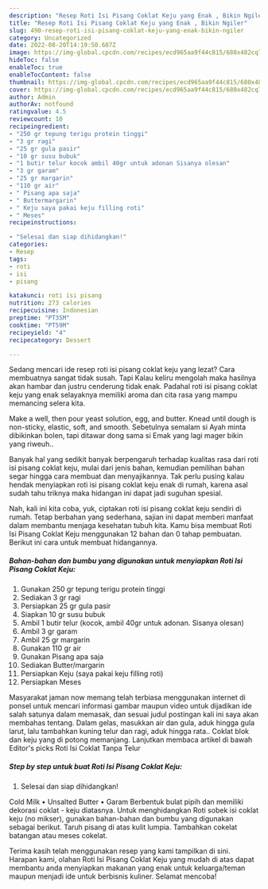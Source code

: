 ```yaml
---
description: "Resep Roti Isi Pisang Coklat Keju yang Enak , Bikin Ngiler"
title: "Resep Roti Isi Pisang Coklat Keju yang Enak , Bikin Ngiler"
slug: 490-resep-roti-isi-pisang-coklat-keju-yang-enak-bikin-ngiler
category: Uncategorized
date: 2022-08-20T14:19:50.607Z
image: https://img-global.cpcdn.com/recipes/ecd965aa9f44c815/680x482cq70/roti-isi-pisang-coklat-keju-foto-resep-utama.jpg
hideToc: false
enableToc: true
enableTocContent: false
thumbnail: https://img-global.cpcdn.com/recipes/ecd965aa9f44c815/680x482cq70/roti-isi-pisang-coklat-keju-foto-resep-utama.jpg
cover: https://img-global.cpcdn.com/recipes/ecd965aa9f44c815/680x482cq70/roti-isi-pisang-coklat-keju-foto-resep-utama.jpg
author: Admin
authorAv: notfound
ratingvalue: 4.5
reviewcount: 10
recipeingredient:
- "250 gr tepung terigu protein tinggi"
- "3 gr ragi"
- "25 gr gula pasir"
- "10 gr susu bubuk"
- "1 butir telur kocok ambil 40gr untuk adonan Sisanya olesan"
- "3 gr garam"
- "25 gr margarin"
- "110 gr air"
- " Pisang apa saja"
- " Buttermargarin"
- " Keju saya pakai keju filling roti"
- " Meses"
recipeinstructions:

- "Selesai dan siap dihidangkan!"
categories:
- Resep
tags:
- roti
- isi
- pisang

katakunci: roti isi pisang 
nutrition: 273 calories
recipecuisine: Indonesian
preptime: "PT35M"
cooktime: "PT59M"
recipeyield: "4"
recipecategory: Dessert

---
```



Sedang mencari ide resep roti isi pisang coklat keju yang lezat? Cara membuatnya sangat tidak susah. Tapi Kalau keliru mengolah maka hasilnya akan hambar dan justru cenderung tidak enak. Padahal roti isi pisang coklat keju yang enak selayaknya memiliki aroma dan cita rasa yang mampu memancing selera kita.


Make a well, then pour yeast solution, egg, and butter. Knead until dough is non-sticky, elastic, soft, and smooth. Sebetulnya semalam si Ayah minta dibikinkan bolen, tapi ditawar dong sama si Emak yang lagi mager bikin yang riweuh..

Banyak hal yang sedikit banyak berpengaruh terhadap kualitas rasa dari roti isi pisang coklat keju, mulai dari jenis bahan, kemudian pemilihan bahan segar hingga cara membuat dan menyajikannya. Tak perlu pusing kalau hendak menyiapkan roti isi pisang coklat keju enak di rumah, karena asal sudah tahu triknya maka hidangan ini dapat jadi suguhan spesial.


Nah, kali ini kita coba, yuk, ciptakan roti isi pisang coklat keju sendiri di rumah. Tetap berbahan yang sederhana, sajian ini dapat memberi manfaat dalam membantu menjaga kesehatan tubuh kita. Kamu bisa membuat Roti Isi Pisang Coklat Keju menggunakan 12 bahan dan 0 tahap pembuatan. Berikut ini cara untuk membuat hidangannya.

<!--inarticleads1-->

##### Bahan-bahan dan bumbu yang digunakan untuk menyiapkan Roti Isi Pisang Coklat Keju:

1. Gunakan 250 gr tepung terigu protein tinggi
1. Sediakan 3 gr ragi
1. Persiapkan 25 gr gula pasir
1. Siapkan 10 gr susu bubuk
1. Ambil 1 butir telur (kocok, ambil 40gr untuk adonan. Sisanya olesan)
1. Ambil 3 gr garam
1. Ambil 25 gr margarin
1. Gunakan 110 gr air
1. Gunakan  Pisang apa saja
1. Sediakan  Butter/margarin
1. Persiapkan  Keju (saya pakai keju filling roti)
1. Persiapkan  Meses


Masyarakat jaman now memang telah terbiasa menggunakan internet di ponsel untuk mencari informasi gambar maupun video untuk dijadikan ide salah satunya dalam memasak, dan sesuai judul postingan kali ini saya akan membahas tentang. Dalam gelas, masukkan air dan gula, aduk hingga gula larut, lalu tambahkan kuning telur dan ragi, aduk hingga rata.. Coklat blok dan keju yang di potong memanjang. Lanjutkan membaca artikel di bawah Editor&#39;s picks Roti Isi Coklat Tanpa Telur 

<!--inarticleads2-->

##### Step by step untuk buat Roti Isi Pisang Coklat Keju:


1. Selesai dan siap dihidangkan!

Cold Milk • Unsalted Butter • Garam Berbentuk bulat pipih dan memiliki dekorasi coklat - keju diatasnya. Untuk menghidangkan Roti sobek isi coklat keju (no mikser), gunakan bahan-bahan dan bumbu yang digunakan sebagai berikut. Taruh pisang di atas kulit lumpia. Tambahkan cokelat batangan atau meses cokelat. 

Terima kasih telah menggunakan resep yang kami tampilkan di sini. Harapan kami, olahan Roti Isi Pisang Coklat Keju yang mudah di atas dapat membantu anda menyiapkan makanan yang enak untuk keluarga/teman maupun menjadi ide untuk berbisnis kuliner. Selamat mencoba!
